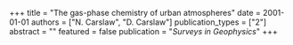 +++
title = "The gas-phase chemistry of urban atmospheres"
date = 2001-01-01
authors = ["N. Carslaw", "D. Carslaw"]
publication_types = ["2"]
abstract = ""
featured = false
publication = "*Surveys in Geophysics*"
+++

